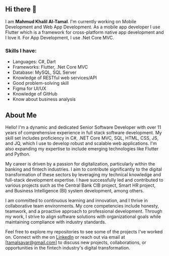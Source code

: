 ## Hi there 👋
I am <b>Mahmud Khalil Al-Tamal</b>. I'm currently working on Mobile Development and Web App Development. As a mobile app developer I use Flutter which is a framework for cross-platform native app development and I love it. For App Development, I use .Net Core MVC.

### Skills I have:
- Languages: C#, Dart
- Frameworks: Flutter, .Net Core MVC
- Database: MySQL, SQL Server
- Knowledge of RESTful web services/API
- Good problem-solving skill
- Figma for UI/UX
- Knowledge of GitHub
- Know about business analysis

## About Me

Hello! I'm a dynamic and dedicated Senior Software Developer with over 11 years of comprehensive experience in full stack software development. My skill set includes proficiency in C#, .NET Core MVC, SQL, HTML, CSS, JS, and JQ, which I use to develop robust and scalable web applications. I'm also expanding my expertise to include emerging technologies like Flutter and Python.

My career is driven by a passion for digitalization, particularly within the banking and fintech industries. I aim to contribute significantly to the digital transformation of these sectors by leveraging my technical knowledge and full-stack development expertise. I have successfully led and contributed to various projects such as the Central Bank CIB project, Smart HR project, and Business Intelligence (BI) system development, among others.

I am committed to continuous learning and innovation, and I thrive in collaborative team environments. My core competencies include honesty, teamwork, and a proactive approach to professional development. Through my work, I strive to align software solutions with organizational goals while maintaining compliance with industry standards.

Feel free to explore my repositories to see some of the projects I've worked on. Connect with me on [LinkedIn](https://www.linkedin.com/in/mktamal/) or reach out via email at [tamalsavar@gmail.com] to discuss new projects, collaborations, or opportunities in the fintech industry's digital transformation.


<!--
**mktamal/mktamal** is a ✨ _special_ ✨ repository because its `README.md` (this file) appears on your GitHub profile.

Here are some ideas to get you started:

- 🔭 I’m currently working on ...
- 🌱 I’m currently learning ...
- 👯 I’m looking to collaborate on ...
- 🤔 I’m looking for help with ...
- 💬 Ask me about ...
- 📫 How to reach me: ...
- 😄 Pronouns: ...
- ⚡ Fun fact: ...
-->
